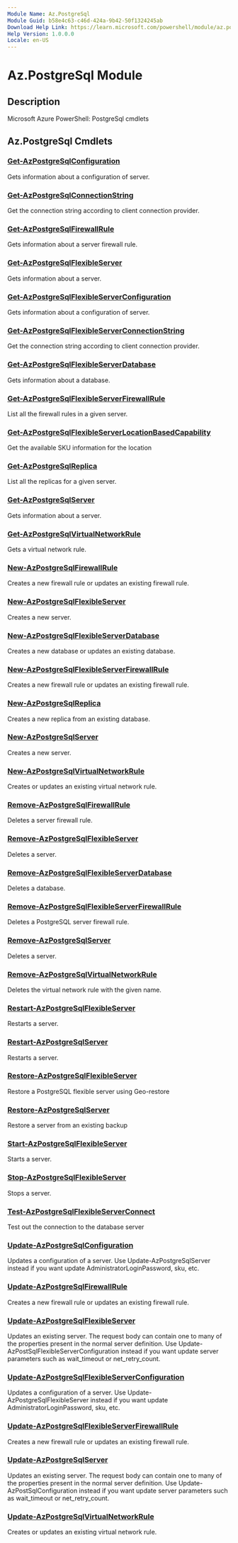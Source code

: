 ```yaml
---
Module Name: Az.PostgreSql
Module Guid: b58e4c63-c46d-424a-9b42-50f1324245ab
Download Help Link: https://learn.microsoft.com/powershell/module/az.postgresql
Help Version: 1.0.0.0
Locale: en-US
---
```


# Az.PostgreSql Module
## Description
Microsoft Azure PowerShell: PostgreSql cmdlets

## Az.PostgreSql Cmdlets
### [Get-AzPostgreSqlConfiguration](Get-AzPostgreSqlConfiguration.md)
Gets information about a configuration of server.

### [Get-AzPostgreSqlConnectionString](Get-AzPostgreSqlConnectionString.md)
Get the connection string according to client connection provider.

### [Get-AzPostgreSqlFirewallRule](Get-AzPostgreSqlFirewallRule.md)
Gets information about a server firewall rule.

### [Get-AzPostgreSqlFlexibleServer](Get-AzPostgreSqlFlexibleServer.md)
Gets information about a server.

### [Get-AzPostgreSqlFlexibleServerConfiguration](Get-AzPostgreSqlFlexibleServerConfiguration.md)
Gets information about a configuration of server.

### [Get-AzPostgreSqlFlexibleServerConnectionString](Get-AzPostgreSqlFlexibleServerConnectionString.md)
Get the connection string according to client connection provider.

### [Get-AzPostgreSqlFlexibleServerDatabase](Get-AzPostgreSqlFlexibleServerDatabase.md)
Gets information about a database.

### [Get-AzPostgreSqlFlexibleServerFirewallRule](Get-AzPostgreSqlFlexibleServerFirewallRule.md)
List all the firewall rules in a given server.

### [Get-AzPostgreSqlFlexibleServerLocationBasedCapability](Get-AzPostgreSqlFlexibleServerLocationBasedCapability.md)
Get the available SKU information for the location

### [Get-AzPostgreSqlReplica](Get-AzPostgreSqlReplica.md)
List all the replicas for a given server.

### [Get-AzPostgreSqlServer](Get-AzPostgreSqlServer.md)
Gets information about a server.

### [Get-AzPostgreSqlVirtualNetworkRule](Get-AzPostgreSqlVirtualNetworkRule.md)
Gets a virtual network rule.

### [New-AzPostgreSqlFirewallRule](New-AzPostgreSqlFirewallRule.md)
Creates a new firewall rule or updates an existing firewall rule.

### [New-AzPostgreSqlFlexibleServer](New-AzPostgreSqlFlexibleServer.md)
Creates a new server.

### [New-AzPostgreSqlFlexibleServerDatabase](New-AzPostgreSqlFlexibleServerDatabase.md)
Creates a new database or updates an existing database.

### [New-AzPostgreSqlFlexibleServerFirewallRule](New-AzPostgreSqlFlexibleServerFirewallRule.md)
Creates a new firewall rule or updates an existing firewall rule.

### [New-AzPostgreSqlReplica](New-AzPostgreSqlReplica.md)
Creates a new replica from an existing database.

### [New-AzPostgreSqlServer](New-AzPostgreSqlServer.md)
Creates a new server.

### [New-AzPostgreSqlVirtualNetworkRule](New-AzPostgreSqlVirtualNetworkRule.md)
Creates or updates an existing virtual network rule.

### [Remove-AzPostgreSqlFirewallRule](Remove-AzPostgreSqlFirewallRule.md)
Deletes a server firewall rule.

### [Remove-AzPostgreSqlFlexibleServer](Remove-AzPostgreSqlFlexibleServer.md)
Deletes a server.

### [Remove-AzPostgreSqlFlexibleServerDatabase](Remove-AzPostgreSqlFlexibleServerDatabase.md)
Deletes a database.

### [Remove-AzPostgreSqlFlexibleServerFirewallRule](Remove-AzPostgreSqlFlexibleServerFirewallRule.md)
Deletes a PostgreSQL server firewall rule.

### [Remove-AzPostgreSqlServer](Remove-AzPostgreSqlServer.md)
Deletes a server.

### [Remove-AzPostgreSqlVirtualNetworkRule](Remove-AzPostgreSqlVirtualNetworkRule.md)
Deletes the virtual network rule with the given name.

### [Restart-AzPostgreSqlFlexibleServer](Restart-AzPostgreSqlFlexibleServer.md)
Restarts a server.

### [Restart-AzPostgreSqlServer](Restart-AzPostgreSqlServer.md)
Restarts a server.

### [Restore-AzPostgreSqlFlexibleServer](Restore-AzPostgreSqlFlexibleServer.md)
Restore a PostgreSQL flexible server using Geo-restore

### [Restore-AzPostgreSqlServer](Restore-AzPostgreSqlServer.md)
Restore a server from an existing backup

### [Start-AzPostgreSqlFlexibleServer](Start-AzPostgreSqlFlexibleServer.md)
Starts a server.

### [Stop-AzPostgreSqlFlexibleServer](Stop-AzPostgreSqlFlexibleServer.md)
Stops a server.

### [Test-AzPostgreSqlFlexibleServerConnect](Test-AzPostgreSqlFlexibleServerConnect.md)
Test out the connection to the database server

### [Update-AzPostgreSqlConfiguration](Update-AzPostgreSqlConfiguration.md)
Updates a configuration of a server.
Use Update-AzPostgreSqlServer instead if you want update AdministratorLoginPassword, sku, etc.

### [Update-AzPostgreSqlFirewallRule](Update-AzPostgreSqlFirewallRule.md)
Creates a new firewall rule or updates an existing firewall rule.

### [Update-AzPostgreSqlFlexibleServer](Update-AzPostgreSqlFlexibleServer.md)
Updates an existing server.
The request body can contain one to many of the properties present in the normal server definition.
Use Update-AzPostSqlFlexibleServerConfiguration instead if you want update server parameters such as wait_timeout or net_retry_count.

### [Update-AzPostgreSqlFlexibleServerConfiguration](Update-AzPostgreSqlFlexibleServerConfiguration.md)
Updates a configuration of a server.
Use Update-AzPostgreSqlFlexibleServer instead if you want update AdministratorLoginPassword, sku, etc.

### [Update-AzPostgreSqlFlexibleServerFirewallRule](Update-AzPostgreSqlFlexibleServerFirewallRule.md)
Creates a new firewall rule or updates an existing firewall rule.

### [Update-AzPostgreSqlServer](Update-AzPostgreSqlServer.md)
Updates an existing server.
The request body can contain one to many of the properties present in the normal server definition.
Use Update-AzPostSqlConfiguration instead if you want update server parameters such as wait_timeout or net_retry_count.

### [Update-AzPostgreSqlVirtualNetworkRule](Update-AzPostgreSqlVirtualNetworkRule.md)
Creates or updates an existing virtual network rule.

